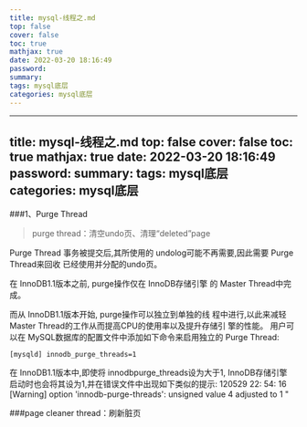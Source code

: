 ```yaml
---
title: mysql-线程之.md
top: false
cover: false
toc: true
mathjax: true
date: 2022-03-20 18:16:49
password:
summary:
tags: mysql底层
categories: mysql底层
---
```

---
title: mysql-线程之.md
top: false
cover: false
toc: true
mathjax: true
date: 2022-03-20 18:16:49
password:
summary:
tags: mysql底层
categories: mysql底层
---

###1、Purge Thread



>purge thread：清空undo页、清理“deleted”page


 Purge Thread 事务被提交后,其所使用的 undolog可能不再需要,因此需要 Purge Thread来回收 已经使用并分配的undo页。

在 InnoDB1.1版本之前, purge操作仅在 InnoDB存储引擎 的 Master Thread中完成。

而从 InnoDB1.1版本开始, purge操作可以独立到单独的线 程中进行,以此来减轻Master Thread的工作从而提高CPU的使用率以及提升存储引 擎的性能。
用户可以在 MySQL数据库的配置文件中添加如下命令来启用独立的 Purge Thread: 
~~~
[mysqld] innodb_purge_threads=1
~~~
在 InnoDB1.1版本中,即使将 innodbpurge_threads设为大于1, InnoDB存储引擎 启动时也会将其设为1,并在错误文件中出现如下类似的提示: 120529 22: 54: 16 [Warning] option 'innodb-purge-threads': unsigned value 4 adjusted to 1 "




###page cleaner thread：刷新脏页
